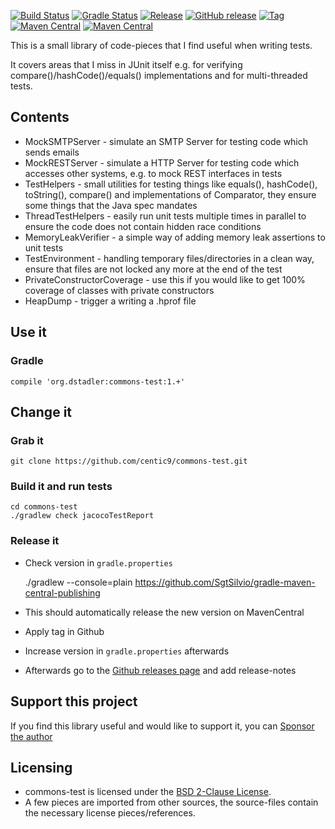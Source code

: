 [![Build Status](https://github.com/centic9/commons-test/actions/workflows/gradle-build.yml/badge.svg)](https://github.com/centic9/commons-test/actions)
[![Gradle Status](https://gradleupdate.appspot.com/centic9/commons-test/status.svg?branch=master)](https://gradleupdate.appspot.com/centic9/commons-test/status)
[![Release](https://img.shields.io/github/release/centic9/commons-test.svg)](https://github.com/centic9/commons-test/releases)
[![GitHub release](https://img.shields.io/github/release/centic9/commons-test.svg?label=changelog)](https://github.com/centic9/commons-test/releases/latest)
[![Tag](https://img.shields.io/github/tag/centic9/commons-test.svg)](https://github.com/centic9/commons-test/tags)
[![Maven Central](https://maven-badges.herokuapp.com/maven-central/org.dstadler/commons-test/badge.svg?style=flat)](https://maven-badges.herokuapp.com/maven-central/org.dstadler/commons-test) 
[![Maven Central](https://img.shields.io/maven-central/v/org.dstadler/commons-test.svg)](https://maven-badges.herokuapp.com/maven-central/org.dstadler/commons-test)

This is a small library of code-pieces that I find useful when writing tests.

It covers areas that I miss in JUnit itself e.g. for verifying compare()/hashCode()/equals() implementations and for multi-threaded tests.

## Contents
 
* MockSMTPServer - simulate an SMTP Server for testing code which sends emails
* MockRESTServer - simulate a HTTP Server for testing code which accesses other systems, e.g. to mock REST interfaces in tests
* TestHelpers - small utilities for testing things like equals(), hashCode(), toString(), compare() and implementations of Comparator, they ensure some things that the Java spec mandates
* ThreadTestHelpers - easily run unit tests multiple times in parallel to ensure the code does not contain hidden race conditions
* MemoryLeakVerifier - a simple way of adding memory leak assertions to unit tests
* TestEnvironment - handling temporary files/directories in a clean way, ensure that files are not locked any more at the end of the test
* PrivateConstructorCoverage - use this if you would like to get 100% coverage of classes with private constructors
* HeapDump - trigger a writing a .hprof file

## Use it

### Gradle

    compile 'org.dstadler:commons-test:1.+'

## Change it

### Grab it

    git clone https://github.com/centic9/commons-test.git

### Build it and run tests

    cd commons-test
    ./gradlew check jacocoTestReport

### Release it

* Check version in `gradle.properties`

    ./gradlew --console=plain https://github.com/SgtSilvio/gradle-maven-central-publishing

* This should automatically release the new version on MavenCentral
* Apply tag in Github
* Increase version in `gradle.properties` afterwards
* Afterwards go to the [Github releases page](https://github.com/centic9/commons-test/releases) and add release-notes

## Support this project

If you find this library useful and would like to support it, you can [Sponsor the author](https://github.com/sponsors/centic9)

## Licensing

* commons-test is licensed under the [BSD 2-Clause License].
* A few pieces are imported from other sources, the source-files contain the necessary license pieces/references.

[BSD 2-Clause License]: https://www.opensource.org/licenses/bsd-license.php
